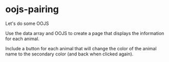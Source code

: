 # oojs-pairing
Let's do some OOJS

Use the data array and OOJS to create a page that displays the information for each animal. 

Include a button for each animal that will change the color of the animal name to the secondary color (and back when clicked again).
